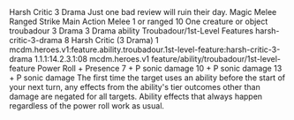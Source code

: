 <ability>
  <name>Harsh Critic</name>
  <cost>3 Drama</cost>
  <flavor>Just one bad review will ruin their day.</flavor>
  <keywords>
    <keyword>Magic</keyword>
    <keyword>Melee</keyword>
    <keyword>Ranged</keyword>
    <keyword>Strike</keyword>
  </keywords>
  <type>Main Action</type>
  <distance>Melee 1 or ranged 10</distance>
  <target>One creature or object</target>
  <metadata>
    <class>troubadour</class>
    <cost>3 Drama</cost>
    <cost_amount>3</cost_amount>
    <cost_resource>Drama</cost_resource>
    <feature_type>ability</feature_type>
    <file_dpath>Troubadour/1st-Level Features</file_dpath>
    <item_id>harsh-critic-3-drama</item_id>
    <item_index>8</item_index>
    <item_name>Harsh Critic (3 Drama)</item_name>
    <level>1</level>
    <scc>mcdm.heroes.v1:feature.ability.troubadour.1st-level-feature:harsh-critic-3-drama</scc>
    <scdc>1.1.1:14.2.3.1:08</scdc>
    <source>mcdm.heroes.v1</source>
    <type>feature/ability/troubadour/1st-level-feature</type>
  </metadata>
  <effects>
    <effect type="roll">
      <roll>Power Roll + Presence</roll>
      <t1>7 + P sonic damage</t1>
      <t2>10 + P sonic damage</t2>
      <t3>13 + P sonic damage</t3>
    </effect>
    <effect type="mundane">The first time the target uses an ability before the start of your next turn, any effects from the ability&apos;s tier outcomes other than damage are negated for all targets. Ability effects that always happen regardless of the power roll work as usual.</effect>
  </effects>
</ability>
